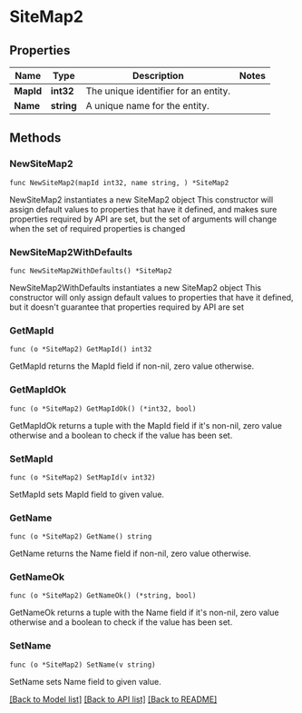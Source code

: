 # SiteMap2

## Properties

Name | Type | Description | Notes
------------ | ------------- | ------------- | -------------
**MapId** | **int32** | The unique identifier for an entity. | 
**Name** | **string** | A unique name for the entity. | 

## Methods

### NewSiteMap2

`func NewSiteMap2(mapId int32, name string, ) *SiteMap2`

NewSiteMap2 instantiates a new SiteMap2 object
This constructor will assign default values to properties that have it defined,
and makes sure properties required by API are set, but the set of arguments
will change when the set of required properties is changed

### NewSiteMap2WithDefaults

`func NewSiteMap2WithDefaults() *SiteMap2`

NewSiteMap2WithDefaults instantiates a new SiteMap2 object
This constructor will only assign default values to properties that have it defined,
but it doesn't guarantee that properties required by API are set

### GetMapId

`func (o *SiteMap2) GetMapId() int32`

GetMapId returns the MapId field if non-nil, zero value otherwise.

### GetMapIdOk

`func (o *SiteMap2) GetMapIdOk() (*int32, bool)`

GetMapIdOk returns a tuple with the MapId field if it's non-nil, zero value otherwise
and a boolean to check if the value has been set.

### SetMapId

`func (o *SiteMap2) SetMapId(v int32)`

SetMapId sets MapId field to given value.


### GetName

`func (o *SiteMap2) GetName() string`

GetName returns the Name field if non-nil, zero value otherwise.

### GetNameOk

`func (o *SiteMap2) GetNameOk() (*string, bool)`

GetNameOk returns a tuple with the Name field if it's non-nil, zero value otherwise
and a boolean to check if the value has been set.

### SetName

`func (o *SiteMap2) SetName(v string)`

SetName sets Name field to given value.



[[Back to Model list]](../README.md#documentation-for-models) [[Back to API list]](../README.md#documentation-for-api-endpoints) [[Back to README]](../README.md)


